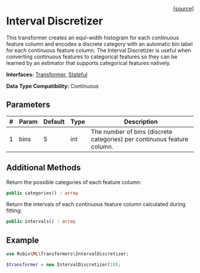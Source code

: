 <span style="float:right;"><a href="https://github.com/RubixML/RubixML/blob/master/src/Transformers/IntervalDiscretizer.php">[source]</a></span>

# Interval Discretizer
This transformer creates an equi-width histogram for each continuous feature column and encodes a discrete category with an automatic bin label for each continuous feature column. The Interval Discretizer is useful when converting continuous features to categorical features so they can be learned by an estimator that supports categorical features natively.

**Interfaces:** [Transformer](api.md#transformer), [Stateful](api.md#stateful)

**Data Type Compatibility:** Continuous

## Parameters
| # | Param | Default | Type | Description |
|---|---|---|---|---|
| 1 | bins | 5 | int | The number of bins (discrete categories) per continuous feature column. |

## Additional Methods
Return the possible categories of each feature column:
```php
public categories() : array
```

Return the intervals of each continuous feature column calculated during fitting:
```php
public intervals() : array
```

## Example
```php
use Rubix\ML\Transformers\IntervalDiscretizer;

$transformer = new IntervalDiscretizer(10);
```